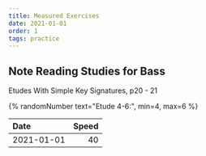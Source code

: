 ```yaml
---
title: Measured Exercises
date: 2021-01-01
order: 1
tags: practice
---
```


## Note Reading Studies for Bass

Etudes With Simple Key Signatures, p20 - 21

{% randomNumber text="Etude 4-6:", min=4, max=6 %}

| Date       | Speed |
| :--------- | ----: |
| 2021-01-01 |    40 |
